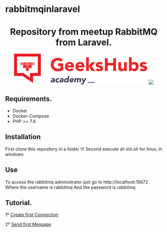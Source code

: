 # rabbitmqinlaravel
<h1 align="center">
 Repository from meetup RabbitMQ from Laravel.
</h1>

<p align="center">
    <img src="https://github.com/GeeksHubsAcademy/2020-geekshubs-media/blob/master/image/logo.png">	
    <img src= "https://cdn.okitup.com/wp-content/uploads/2019/10/logo_laravel-300x111.png">
</p>





## Requirements.
* Docker
* Docker-Compose
* PHP >= 7.4


## Installation
First clone this repository in a folder !!!
Second execute sh init.sh for linux, in windows 


## Use
To access the rabbitmq administrator just go to http://localhost:15672  
Where the username is rabbitmq
And the password is rabbitmq


## Tutorial.
1º [Create first Connection](https://github.com/xavi78/rabbitmqinlaravel/commit/d4ff8300fcd9da192aeb02ebbea484a596e430e2#diff-36cd892b07b5b406584e49da536ba1d18b529a94fe77891143331b11b2f9b06b)

2º [Send first Message](https://github.com/xavi78/rabbitmqinlaravel/commit/15e8262312caa50ea4837d71629dd192ba6d00c8#diff-91fa9808c25008b8d882d9509160606eb8758538a4b80b322c58117adb4f6ae5)
